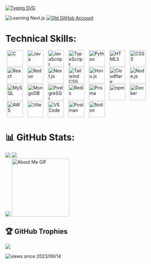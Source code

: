 <!---
pritam1717m/pritam1717m is a ✨ special ✨ repository because its `README.md` (this file) appears on your GitHub profile.
You can click the Preview link to take a look at your changes.
--->
[![Typing SVG](https://readme-typing-svg.herokuapp.com?font=Orbitron&weight=600&size=42&pause=1000&color=06D1D1&vCenter=true&width=600&height=82&lines=Hello+From+Pritam+...;Full+Stack+Web+Developer;Programmer;Check+My+Repositories)](https://git.io/typing-svg)
    
![Learning Next.js](https://img.shields.io/badge/🌱_Learning-Next.js-139191?style=for-the-badge)
[![Old GitHub Account](https://img.shields.io/badge/😭_Old_Account-pritammandal1717-139191?style=for-the-badge)](https://github.com/pritammandal1717)
    
# Technical Skills: 
<p align="left">
  <img src="https://img.icons8.com/color/90/c-programming.png" alt="C" width="50" height="50" hspace="5"/>
  <img src="https://cdn.jsdelivr.net/gh/devicons/devicon@latest/icons/java/java-original.svg" alt="Java" width="50" height="50" hspace="5"/>
  <img src="https://cdn.jsdelivr.net/gh/devicons/devicon@latest/icons/javascript/javascript-original.svg" alt="JavaScript" width="50" height="50" hspace="5" />
  <img src="https://cdn.jsdelivr.net/gh/devicons/devicon@latest/icons/typescript/typescript-original.svg" alt="TypeScript" width="50" height="50" hspace="5"/>
  <img src="https://cdn.jsdelivr.net/gh/devicons/devicon@latest/icons/python/python-original.svg" alt="Python" width="50" height="50" hspace="5"/>
  <img src="https://cdn.jsdelivr.net/gh/devicons/devicon@latest/icons/html5/html5-original.svg" alt="HTML5" width="50" height="50" hspace="5"/>
  <img src="https://cdn.jsdelivr.net/gh/devicons/devicon@latest/icons/css3/css3-original.svg" alt="CSS3" width="50" height="50" hspace="5"/>
  <img src="https://cdn.jsdelivr.net/gh/devicons/devicon@latest/icons/react/react-original.svg" alt="React" width="50" height="50" hspace="5"/>
  <img src="https://cdn.jsdelivr.net/gh/devicons/devicon@latest/icons/redux/redux-original.svg" alt="Redux" width="50" height="50" hspace="5"/>
  <img src="https://cdn.jsdelivr.net/gh/devicons/devicon@latest/icons/nextjs/nextjs-original.svg" alt="Next.js" width="50" height="50" hspace="5"/>
  <img src="https://cdn.jsdelivr.net/gh/devicons/devicon@latest/icons/tailwindcss/tailwindcss-original.svg" alt="Tailwind CSS" width="50" height="50" hspace="5"/>
  <img src="https://hono.dev/favicon.ico" alt="Hono.js" width="50" height="50" hspace="5"/>
  <img src="https://cdn.jsdelivr.net/gh/devicons/devicon@latest/icons/cloudflare/cloudflare-original.svg" alt="Cloudflare" width="50" height="50" hspace="5"/>
  <img src="https://img.icons8.com/color/90/nodejs.png" alt="Node.js" width="50" height="50" hspace="5"/>
  <img src="https://cdn.jsdelivr.net/gh/devicons/devicon@latest/icons/mysql/mysql-original-wordmark.svg" alt="MySQL" width="50" height="50" hspace="5"/>
  <img src="https://cdn.jsdelivr.net/gh/devicons/devicon@latest/icons/mongodb/mongodb-plain-wordmark.svg" alt="MongoDB" width="50" height="50" hspace="5"/>
  <img src="https://cdn.jsdelivr.net/gh/devicons/devicon@latest/icons/postgresql/postgresql-plain-wordmark.svg" alt="PostgreSQL" width="50" height="50" hspace="5"/>
  <img src="https://cdn.jsdelivr.net/gh/devicons/devicon@latest/icons/redis/redis-original-wordmark.svg" alt="Redis" width="50" height="50" hspace="5"/>
  <img src="https://cdn.jsdelivr.net/gh/devicons/devicon@latest/icons/prisma/prisma-original.svg" alt="Prisma" width="50" height="50" hspace="5"/>
  <img src="https://cdn.jsdelivr.net/gh/devicons/devicon@latest/icons/npm/npm-original-wordmark.svg" alt="npm" width="50" height="50" hspace="5"/>
  <img src="https://cdn.jsdelivr.net/gh/devicons/devicon@latest/icons/docker/docker-original.svg" alt="Docker" width="50" height="50" hspace="5"/>
  <img src="https://cdn.jsdelivr.net/gh/devicons/devicon@latest/icons/amazonwebservices/amazonwebservices-plain-wordmark.svg" alt="AWS" width="50" height="50" hspace="5"/>
  <img src="https://cdn.jsdelivr.net/gh/devicons/devicon@latest/icons/vitejs/vitejs-original.svg" alt="Vite" width="50" height="50" hspace="5"/>
  <img src="https://cdn.jsdelivr.net/gh/devicons/devicon@latest/icons/vscode/vscode-original.svg" alt="VS Code" width="50" height="50" hspace="5"/>
  <img src="https://cdn.jsdelivr.net/gh/devicons/devicon@latest/icons/postman/postman-original.svg" alt="Postman" width="50" height="50" hspace="5"/>
  <img src="https://cdn.jsdelivr.net/gh/devicons/devicon@latest/icons/notion/notion-original.svg" alt="Notion" width="50" height="50" hspace="5"/>
</p>

# 📊 GitHub Stats:
![](https://github-readme-stats.vercel.app/api/top-langs/?username=pritam1717m&theme=radical&border=false&include_all_commits=true&count_private=true&layout=compact)
![](https://github-readme-stats.vercel.app/api?username=pritam1717m&theme=radical&_border=false&include_all_commits=true&count_private=true)<br/>
![](https://github-readme-streak-stats.herokuapp.com/?user=pritam1717m&theme=radical&hide_border=false)
<img src="https://github.com/7oSkaaa/7oSkaaa/blob/main/Images/about_me.gif?raw=true" alt="About Me GIF" width="180px">
<br/>
## 🏆 GitHub Trophies
![](https://github-profile-trophy.vercel.app/?username=MdnadeemSarwar&theme=radical&no-frame=false&no-bg=true&margin-w=4)

![views since 2023/06/14](https://visitor-badge-deno.deno.dev/pritam1717m.pritam1717m.svg)

